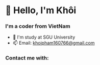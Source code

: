 # 👋 Hello, I'm Khôi
### I'm a coder from VietNam
- 🧐 I'm study at SGU University
- 📫 Email: khoipham160766@gmail.com
### Contact me with:
<!--<p align="left">
<a href="https://www.facebook.com/pham.khoi.79274/" target="blank"><img align="center" src="https://cdn.jsdelivr.net/npm/simple-icons@3.0.1/icons/facebook.svg" alt="phamtrankhoi" height="30" width="40" /></a>
</p>-->
